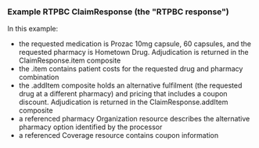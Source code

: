 ### Example RTPBC ClaimResponse (the "RTPBC response")

In this example:
* the requested medication is Prozac 10mg capsule, 60 capsules, and the requested pharmacy is Hometown Drug. Adjudication is returned in the ClaimResponse.item composite
* the .item contains patient costs for the requested drug and pharmacy combination
* the .addItem composite holds an alternative fulfilment (the requested drug at a different pharmacy) and pricing that includes a coupon discount. Adjudication is returned in the ClaimResponse.addItem composite
* a referenced pharmacy Organization resource describes the alternative pharmacy option identified by the processor
* a referenced Coverage resource contains coupon information

<br/>

<!-- <div><img src="https://www.frankmckinney.com/carin-rtpbc/rtpbc-claim-response-03.png" alt="claimresponse"></div> -->

<br/>